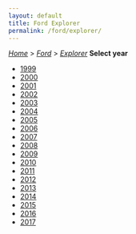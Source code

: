 ```yaml
---
layout: default
title: Ford Explorer
permalink: /ford/explorer/
---
```

[*Home*](/) > [*Ford*](/ford/) > [*Explorer*](/ford/explorer/)
**Select year**
- [1999](/ford/explorer/1999/)
- [2000](/ford/explorer/2000/)
- [2001](/ford/explorer/2001/)
- [2002](/ford/explorer/2002/)
- [2003](/ford/explorer/2003/)
- [2004](/ford/explorer/2004/)
- [2005](/ford/explorer/2005/)
- [2006](/ford/explorer/2006/)
- [2007](/ford/explorer/2007/)
- [2008](/ford/explorer/2008/)
- [2009](/ford/explorer/2009/)
- [2010](/ford/explorer/2010/)
- [2011](/ford/explorer/2011/)
- [2012](/ford/explorer/2012/)
- [2013](/ford/explorer/2013/)
- [2014](/ford/explorer/2014/)
- [2015](/ford/explorer/2015/)
- [2016](/ford/explorer/2016/)
- [2017](/ford/explorer/2017/)